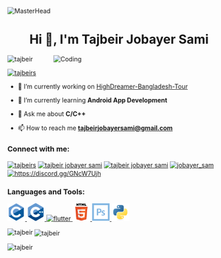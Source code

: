 ![MasterHead](https://miro.medium.com/v2/resize:fit:1400/1*qNrYKaYwrrZZ_iPtVT4qzw.gif)
<h1 align="center">Hi 👋, I'm Tajbeir Jobayer Sami</h1>
<img align="right" alt="Coding" width="400" src="https://camo.githubusercontent.com/e4a569755580f96dce0e6d65bc761e0d9aef0fecae524ec73a1b0be60fc934fa/68747470733a2f2f7777772e6d79676f2e67652f75706c6f6164732f626c6f672f313538343032333739352e6a7067">

<p align="left"> <img src="https://komarev.com/ghpvc/?username=tajbeir&label=Profile%20views&color=0e75b6&style=flat" alt="tajbeir" /> </p>

<p align="left"> <a href="https://twitter.com/tajbeirs" target="blank"><img src="https://img.shields.io/twitter/follow/tajbeirs?logo=twitter&style=for-the-badge" alt="tajbeirs" /></a> </p>

- 🔭 I’m currently working on [HighDreamer-Bangladesh-Tour](https://github.com/tajbeir/HighDreamer-Bangladesh-Tour)

- 🌱 I’m currently learning **Android App Development**

- 💬 Ask me about **C/C++**

- 📫 How to reach me **tajbeirjobayersami@gmail.com**

  

<h3 align="left">Connect with me:</h3>
<p align="left">
<a href="https://twitter.com/tajbeirs" target="blank"><img align="center" src="https://raw.githubusercontent.com/rahuldkjain/github-profile-readme-generator/master/src/images/icons/Social/twitter.svg" alt="tajbeirs" height="30" width="40" /></a>
<a href="https://linkedin.com/in/tajbeir jobayer sami" target="blank"><img align="center" src="https://raw.githubusercontent.com/rahuldkjain/github-profile-readme-generator/master/src/images/icons/Social/linked-in-alt.svg" alt="tajbeir jobayer sami" height="30" width="40" /></a>
<a href="https://fb.com/tajbeir jobayer sami" target="blank"><img align="center" src="https://raw.githubusercontent.com/rahuldkjain/github-profile-readme-generator/master/src/images/icons/Social/facebook.svg" alt="tajbeir jobayer sami" height="30" width="40" /></a>
<a href="https://instagram.com/jobayer_sam" target="blank"><img align="center" src="https://raw.githubusercontent.com/rahuldkjain/github-profile-readme-generator/master/src/images/icons/Social/instagram.svg" alt="jobayer_sam" height="30" width="40" /></a>
<a href="https://discord.gg/https://discord.gg/GNcW7Ujh" target="blank"><img align="center" src="https://raw.githubusercontent.com/rahuldkjain/github-profile-readme-generator/master/src/images/icons/Social/discord.svg" alt="https://discord.gg/GNcW7Ujh" height="30" width="40" /></a>
</p>

<h3 align="left">Languages and Tools:</h3>
<p align="left"> <a href="https://www.cprogramming.com/" target="_blank" rel="noreferrer"> <img src="https://raw.githubusercontent.com/devicons/devicon/master/icons/c/c-original.svg" alt="c" width="40" height="40"/> </a> <a href="https://www.w3schools.com/cpp/" target="_blank" rel="noreferrer"> <img src="https://raw.githubusercontent.com/devicons/devicon/master/icons/cplusplus/cplusplus-original.svg" alt="cplusplus" width="40" height="40"/> </a> <a href="https://flutter.dev" target="_blank" rel="noreferrer"> <img src="https://www.vectorlogo.zone/logos/flutterio/flutterio-icon.svg" alt="flutter" width="40" height="40"/> </a> <a href="https://www.w3.org/html/" target="_blank" rel="noreferrer"> <img src="https://raw.githubusercontent.com/devicons/devicon/master/icons/html5/html5-original-wordmark.svg" alt="html5" width="40" height="40"/> </a> <a href="https://www.photoshop.com/en" target="_blank" rel="noreferrer"> <img src="https://raw.githubusercontent.com/devicons/devicon/master/icons/photoshop/photoshop-line.svg" alt="photoshop" width="40" height="40"/> </a> <a href="https://www.python.org" target="_blank" rel="noreferrer"> <img src="https://raw.githubusercontent.com/devicons/devicon/master/icons/python/python-original.svg" alt="python" width="40" height="40"/> </a> </p>

<p><img align="left" src="https://github-readme-stats.vercel.app/api/top-langs?username=tajbeir&show_icons=true&locale=en&layout=compact" alt="tajbeir" /></p>

<p>&nbsp;<img align="center" src="https://github-readme-stats.vercel.app/api?username=tajbeir&show_icons=true&locale=en" alt="tajbeir" /></p>

<p><img align="center" src="https://github-readme-streak-stats.herokuapp.com/?user=tajbeir&" alt="tajbeir" /></p>
